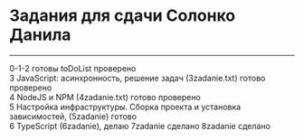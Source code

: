 # Задания для сдачи Солонко Данила
---
0-1-2 готовы  toDoList    проверено </br>
3 JavaScript: асинхронность, решение задач (3zadanie.txt)  готово проверено </br>
4 NodeJS и NPM (4zadanie.txt) готово проверено  </br>
5 Настройка инфраструктуры. Сборка проекта и установка зависимостей,  (5zadanie) готово</br>
6 TypeScript (6zadanie), делаю 
7zadanie сделано
8zadanie сделано 


